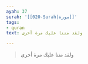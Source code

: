 ```yaml
---
ayah: 37
surah: '[[020-Surah|سورة]]'
tags:
- quran
text: ولقد مننا عليك مرة أخرى

---
```

> ولقد مننا عليك مرة أخرى
